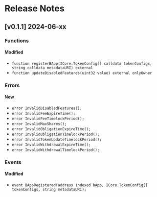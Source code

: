 # Release Notes

## [v0.1.1] 2024-06-xx

### Functions

#### Modified
- `function registerBApp(ICore.TokenConfig[] calldata tokenConfigs, string calldata metadataURI) external`
- `function updateDisabledFeatures(uint32 value) external onlyOwner`

### Errors

#### New
- `error InvalidDisabledFeatures();`
- `error InvalidFeeExpireTime();`
- `error InvalidFeeTimelockPeriod();`
- `error InvalidMaxShares();`
- `error InvalidObligationExpireTime();`
- `error InvalidObligationTimelockPeriod();`
- `error InvalidTokenUpdateTimelockPeriod();`
- `error InvalidWithdrawalExpireTime();`
- `error InvalidWithdrawalTimelockPeriod();`

### Events

#### Modified
- `event BAppRegistered(address indexed bApp, ICore.TokenConfig[] tokenConfigs, string metadataURI);`
